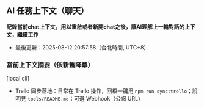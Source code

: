 ## AI 任務上下文（聊天）
**記錄當前chat上下文，用以重啟或者新開chat之後，讓AI理解上一輪對話的上下文，繼續工作**

- 最後更新：2025-08-12 20:57:58（台北時間, UTC+8）


### 當前上下文摘要（依新舊降冪）
[local cli]

- Trello 同步落地：日常在 Trello 操作，回檔一鍵用 `npm run sync:trello`；說明見 `tools/README.md`；可選 Webhook（公網 URL）
